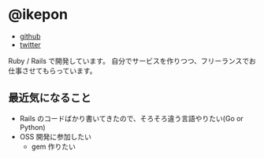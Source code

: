 # @ikepon

* [github](https://github.com/ikepon)
* [twitter](https://twitter.com/ikepon_rb)

Ruby / Rails で開発しています。
自分でサービスを作りつつ、フリーランスでお仕事させてもらっています。

## 最近気になること

* Rails のコードばかり書いてきたので、そろそろ違う言語やりたい(Go or Python)
* OSS 開発に参加したい
  * gem 作りたい
